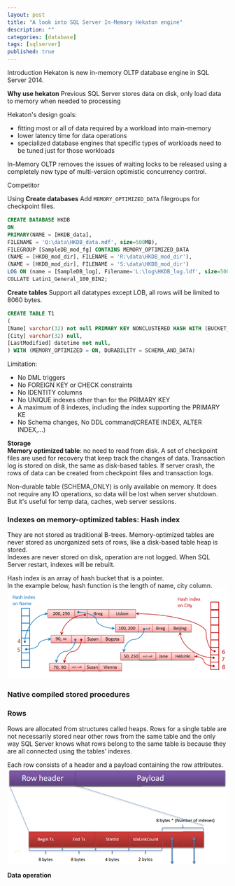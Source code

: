 ```yaml
---
layout: post
title: "A look into SQL Server In-Memory Hekaton engine"
description: ""
categories: [database]
tags: [sqlserver]
published: true
---
```

Introduction
Hekaton is new in-memory OLTP database engine in SQL Server 2014.

<!--break-->

__Why use hekaton__
Previous SQL Server stores data on disk, only load data to memory when needed to processing

Hekaton's design goals:

- fitting most or all of data required by a workload into main-memory
- lower latency time for data operations
- specialized database engines that specific types of workloads need to be tuned just for those workloads 

In-Memory OLTP removes the issues of waiting locks to be released using a completely new type of multi-version optimistic concurrency control.

Competitor

Using
__Create databases__
Add `MEMORY_OPTIMIZED_DATA` filegroups for checkpoint files.

```sql
CREATE DATABASE HKDB
ON 
PRIMARY(NAME = [HKDB_data],
FILENAME = 'Q:\data\HKDB_data.mdf', size=500MB),
FILEGROUP [SampleDB_mod_fg] CONTAINS MEMORY_OPTIMIZED_DATA
(NAME = [HKDB_mod_dir], FILENAME = 'R:\data\HKDB_mod_dir'),
(NAME = [HKDB_mod_dir], FILENAME = 'S:\data\HKDB_mod_dir')
LOG ON (name = [SampleDB_log], Filename='L:\log\HKDB_log.ldf', size=500MB)
COLLATE Latin1_General_100_BIN2;
```

__Create tables__
Support all datatypes except LOB, all rows will be limited to 8060 bytes.

```sql
CREATE TABLE T1
(
[Name] varchar(32) not null PRIMARY KEY NONCLUSTERED HASH WITH (BUCKET_COUNT = 1024),
[City] varchar(32) null,
[LastModified] datetime not null,
) WITH (MEMORY_OPTIMIZED = ON, DURABILITY = SCHEMA_AND_DATA)
```

Limitation:  
- No DML triggers
- No FOREIGN KEY or CHECK constraints
- No IDENTITY columns
- No UNIQUE indexes other than for the PRIMARY KEY
- A maximum of 8 indexes, including the index supporting the PRIMARY KE
- No Schema changes, No DDL command(CREATE INDEX, ALTER INDEX,...) 

__Storage__  
__Memory optimized table__: no need to read from disk. A set of checkpoint files are used for recovery that keep track the changes of data. Transaction log is stored on disk, the same as disk-based tables. If server crash, the rows of data can be created from checkpoint files and transaction logs.

Non-durable table (SCHEMA_ONLY) is only available on memory. It does not require any IO operations, so data will be lost when server shutdown. But it's useful for temp data, caches, web server sessions.

### Indexes on memory-optimized tables: Hash index
They are not stored as traditional B-trees.
Memory-optimized tables are never stored as unorganized sets of rows, like a disk-based table heap is stored.  
Indexes are never stored on disk, operation are not logged. When SQL Server restart, indexes will be rebuilt.

Hash index is an array of hash bucket that is a pointer.  
In the example below, hash function is the length of name, city column.
<img src="/images/posts/2013-06-15-a-look-into-hekaton_hash-index.png" />

### Native compiled stored procedures

### Rows
Rows are allocated from structures called heaps. Rows for a single table are not necessarily stored near other rows from the same table and the only way SQL Server knows what rows belong to the same table is because they are all connected using the tables’ indexes.

Each row consists of a header and a payload containing the row attributes.
<img src="/images/posts/2013-06-15-a-look-into-hekaton_rows.png" />

__Data operation__